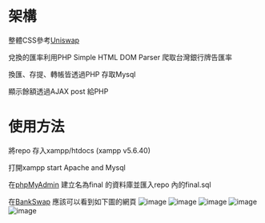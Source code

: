 # 架構
整體CSS參考[Uniswap](https://app.uniswap.org/#/swap)

兌換的匯率利用PHP Simple HTML DOM Parser 爬取台灣銀行牌告匯率

換匯、存提、轉帳皆透過PHP 存取Mysql

顯示餘額透過AJAX post 給PHP

# 使用方法
將repo 存入xampp/htdocs  (xampp v5.6.40)

打開xampp start Apache and Mysql

在[phpMyAdmin](http://127.0.0.1/phpmyadmin/) 建立名為final 的資料庫並匯入repo 內的final.sql

在[BankSwap](http://127.0.0.1/BankSwap/) 應該可以看到如下圖的網頁
![image](https://user-images.githubusercontent.com/88305396/149658269-0224fea5-5e39-4389-ac34-818445ff904a.png)
![image](https://user-images.githubusercontent.com/88305396/152166104-b43091ef-2d51-414b-96fb-ded1c76b007f.png)
![image](https://user-images.githubusercontent.com/88305396/152166139-92afaad1-06b0-492a-b97c-79315c5a8cc1.png)
![image](https://user-images.githubusercontent.com/88305396/152166179-36a56b4b-ebda-48c1-b291-6d75c65fec7b.png)
![image](https://user-images.githubusercontent.com/88305396/152166217-0af79020-c421-45f8-9c85-947f7b89aa7d.png)
